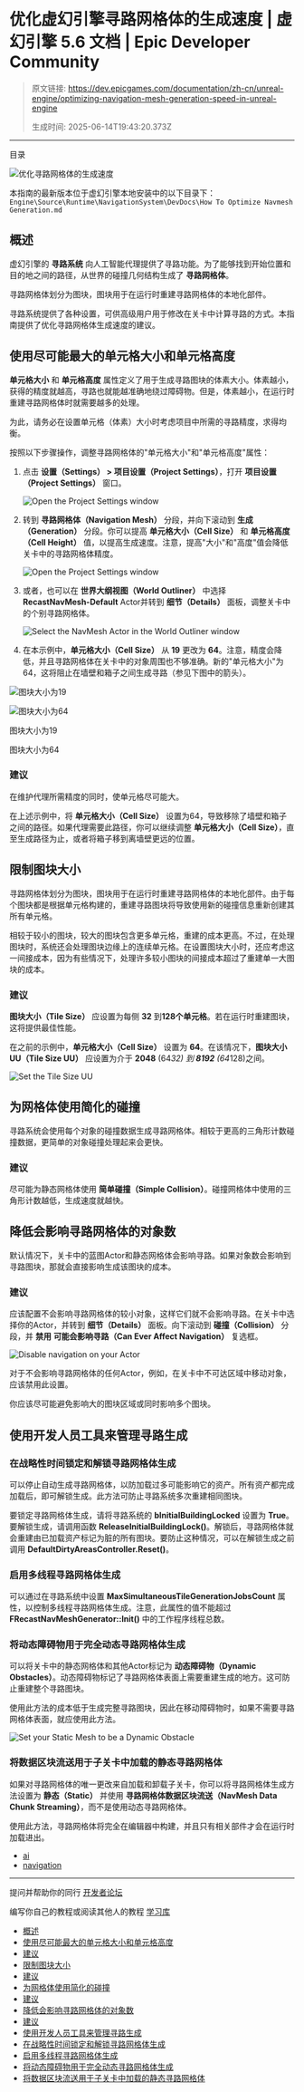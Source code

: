 # 优化虚幻引擎寻路网格体的生成速度 | 虚幻引擎 5.6 文档 | Epic Developer Community

> 原文链接: https://dev.epicgames.com/documentation/zh-cn/unreal-engine/optimizing-navigation-mesh-generation-speed-in-unreal-engine
> 
> 生成时间: 2025-06-14T19:43:20.373Z

---

目录

![优化寻路网格体的生成速度](https://dev.epicgames.com/community/api/documentation/image/9aebb184-ccdf-4ccd-8648-3cd607b3a6d5?resizing_type=fill&width=1920&height=335)

本指南的最新版本位于虚幻引擎本地安装中的以下目录下：`Engine\Source\Runtime\NavigationSystem\DevDocs\How To Optimize Navmesh Generation.md`

## 概述

虚幻引擎的 **寻路系统** 向人工智能代理提供了寻路功能。为了能够找到开始位置和目的地之间的路径，从世界的碰撞几何结构生成了 **寻路网格体**。

寻路网格体划分为图块，图块用于在运行时重建寻路网格体的本地化部件。

寻路系统提供了各种设置，可供高级用户用于修改在关卡中计算寻路的方式。本指南提供了优化寻路网格体生成速度的建议。

## 使用尽可能最大的单元格大小和单元格高度

**单元格大小** 和 **单元格高度** 属性定义了用于生成寻路图块的体素大小。体素越小，获得的精度就越高，寻路也就能越准确地绕过障碍物。但是，体素越小，在运行时重建寻路网格体时就需要越多的处理。

为此，请务必在设置单元格（体素）大小时考虑项目中所需的寻路精度，求得均衡。

按照以下步骤操作，调整寻路网格体的"单元格大小"和"单元格高度"属性：

1.  点击 **设置（Settings） > 项目设置（Project Settings）**，打开 **项目设置（Project Settings）** 窗口。
    
    ![Open the Project Settings window](https://d1iv7db44yhgxn.cloudfront.net/documentation/images/db566de4-c755-4428-b479-ce84957d01c0/navigation-generation-project-settings-1.png)
2.  转到 **寻路网格体（Navigation Mesh）** 分段，并向下滚动到 **生成（Generation）** 分段。你可以提高 **单元格大小（Cell Size）** 和 **单元格高度（Cell Height）** 值，以提高生成速度。注意，提高"大小"和"高度"值会降低关卡中的寻路网格体精度。
    
    ![Open the Project Settings window](https://d1iv7db44yhgxn.cloudfront.net/documentation/images/ed38919b-25eb-4b3d-ab0d-7b08f2d74333/navigation-generation-project-settings-2.png)
3.  或者，也可以在 **世界大纲视图（World Outliner）** 中选择 **RecastNavMesh-Default** Actor并转到 **细节（Details）** 面板，调整关卡中的个别寻路网格体。
    
    ![Select the NavMesh Actor in the World Outliner window](https://d1iv7db44yhgxn.cloudfront.net/documentation/images/c4054ef5-4a0e-43ef-a474-7d4fc86add8e/navigation-generation-select-navigation-mesh.png)
4.  在本示例中，**单元格大小（Cell Size）** 从 **19** 更改为 **64**。注意，精度会降低，并且寻路网格体在关卡中的对象周围也不够准确。新的"单元格大小"为64，这将阻止在墙壁和箱子之间生成寻路（参见下图中的箭头）。
    

![图块大小为19](https://d1iv7db44yhgxn.cloudfront.net/documentation/images/73ee7653-c9de-4f73-8b49-a839a75da13e/navigation-generation-cell-size-change-1.png)

![图块大小为64](https://d1iv7db44yhgxn.cloudfront.net/documentation/images/8d782276-603c-4d98-af8c-a7ec74caf5f1/navigation-generation-cell-size-change-2.png)

图块大小为19

图块大小为64

### 建议

在维护代理所需精度的同时，使单元格尽可能大。

在上述示例中，将 **单元格大小（Cell Size）** 设置为64，导致移除了墙壁和箱子之间的路径。如果代理需要此路径，你可以继续调整 **单元格大小（Cell Size）**，直至生成路径为止，或者将箱子移到离墙壁更远的位置。

## 限制图块大小

寻路网格体划分为图块，图块用于在运行时重建寻路网格体的本地化部件。由于每个图块都是根据单元格构建的，重建寻路图块将导致使用新的碰撞信息重新创建其所有单元格。

相较于较小的图块，较大的图块包含更多单元格，重建的成本更高。不过，在处理图块时，系统还会处理图块边缘上的连续单元格。在设置图块大小时，还应考虑这一间接成本，因为有些情况下，处理许多较小图块的间接成本超过了重建单一大图块的成本。

### 建议

**图块大小（Tile Size）** 应设置为每侧 **32** 到**128个单元格**。若在运行时重建图块，这将提供最佳性能。

在之前的示例中，**单元格大小（Cell Size）** 设置为 **64**。在该情况下，**图块大小UU（Tile Size UU）** 应设置为介于 **2048** (64*32) 到 **8192** (64*128)之间。

![Set the Tile Size UU](https://d1iv7db44yhgxn.cloudfront.net/documentation/images/c4fb25a4-4340-47aa-92ed-4b90306c3635/navigation-generation-tile-size-change.png)

## 为网格体使用简化的碰撞

寻路系统会使用每个对象的碰撞数据生成寻路网格体。相较于更高的三角形计数碰撞数据，更简单的对象碰撞处理起来会更快。

### 建议

尽可能为静态网格体使用 **简单碰撞（Simple Collision）**。碰撞网格体中使用的三角形计数越低，生成速度就越快。

## 降低会影响寻路网格体的对象数

默认情况下，关卡中的蓝图Actor和静态网格体会影响寻路。如果对象数会影响到寻路图块，那就会直接影响生成该图块的成本。

### 建议

应该配置不会影响寻路网格体的较小对象，这样它们就不会影响寻路。在关卡中选择你的Actor，并转到 **细节（Details）** 面板。向下滚动到 **碰撞（Collision）** 分段，并 **禁用** **可能会影响寻路（Can Ever Affect Navigation）** 复选框。

![Disable navigation on your Actor](https://d1iv7db44yhgxn.cloudfront.net/documentation/images/2c180e8d-f6f2-4ac1-b444-d78326db4934/navigation-generation-disable-navigation.png)

对于不会影响寻路网格体的任何Actor，例如，在关卡中不可达区域中移动对象，应该禁用此设置。

你应该尽可能避免影响大的图块区域或同时影响多个图块。

## 使用开发人员工具来管理寻路生成

### 在战略性时间锁定和解锁寻路网格体生成

可以停止自动生成寻路网格体，以防加载过多可能影响它的资产。所有资产都完成加载后，即可解锁生成。此方法可防止寻路系统多次重建相同图块。

要锁定寻路网格体生成，请将寻路系统的 **bInitialBuildingLocked** 设置为 **True**。要解锁生成，请调用函数 **ReleaseInitialBuildingLock()**。解锁后，寻路网格体就会重建由已加载资产标记为脏的所有图块。要防止这种情况，可以在解锁生成之前调用 **DefaultDirtyAreasController.Reset()**。

### 启用多线程寻路网格体生成

可以通过在寻路系统中设置 **MaxSimultaneousTileGenerationJobsCount** 属性，以控制多线程寻路网格体生成。注意，此属性的值不能超过 **FRecastNavMeshGenerator::Init()** 中的工作程序线程总数。

### 将动态障碍物用于完全动态寻路网格体生成

可以将关卡中的静态网格体和其他Actor标记为 **动态障碍物（Dynamic Obstacles）**。动态障碍物标记了寻路网格体表面上需要重建生成的地方。这可防止重建整个寻路图块。

使用此方法的成本低于生成完整寻路图块，因此在移动障碍物时，如果不需要寻路网格体表面，就应使用此方法。

![Set your Static Mesh to be a Dynamic Obstacle](https://d1iv7db44yhgxn.cloudfront.net/documentation/images/4be1c22b-76e4-4f4b-a7d5-378109e92ee9/navigation-generation-dynamic-obstacle.png)

### 将数据区块流送用于子关卡中加载的静态寻路网格体

如果对寻路网格体的唯一更改来自加载和卸载子关卡，你可以将寻路网格体生成方法设置为 **静态（Static）** 并使用 **寻路网格体数据区块流送（NavMesh Data Chunk Streaming）**，而不是使用动态寻路网格体。

使用此方法，寻路网格体将完全在编辑器中构建，并且只有相关部件才会在运行时加载进出。

-   [ai](https://dev.epicgames.com/community/search?query=ai)
-   [navigation](https://dev.epicgames.com/community/search?query=navigation)

* * *

提问并帮助你的同行 [开发者论坛](https://forums.unrealengine.com/categories?tag=unreal-engine)

编写你自己的教程或阅读其他人的教程 [学习库](https://dev.epicgames.com/community/unreal-engine/learning)

-   [概述](/documentation/zh-cn/unreal-engine/optimizing-navigation-mesh-generation-speed-in-unreal-engine#%E6%A6%82%E8%BF%B0)
-   [使用尽可能最大的单元格大小和单元格高度](/documentation/zh-cn/unreal-engine/optimizing-navigation-mesh-generation-speed-in-unreal-engine#%E4%BD%BF%E7%94%A8%E5%B0%BD%E5%8F%AF%E8%83%BD%E6%9C%80%E5%A4%A7%E7%9A%84%E5%8D%95%E5%85%83%E6%A0%BC%E5%A4%A7%E5%B0%8F%E5%92%8C%E5%8D%95%E5%85%83%E6%A0%BC%E9%AB%98%E5%BA%A6)
-   [建议](/documentation/zh-cn/unreal-engine/optimizing-navigation-mesh-generation-speed-in-unreal-engine#%E5%BB%BA%E8%AE%AE)
-   [限制图块大小](/documentation/zh-cn/unreal-engine/optimizing-navigation-mesh-generation-speed-in-unreal-engine#%E9%99%90%E5%88%B6%E5%9B%BE%E5%9D%97%E5%A4%A7%E5%B0%8F)
-   [建议](/documentation/zh-cn/unreal-engine/optimizing-navigation-mesh-generation-speed-in-unreal-engine#%E5%BB%BA%E8%AE%AE-2)
-   [为网格体使用简化的碰撞](/documentation/zh-cn/unreal-engine/optimizing-navigation-mesh-generation-speed-in-unreal-engine#%E4%B8%BA%E7%BD%91%E6%A0%BC%E4%BD%93%E4%BD%BF%E7%94%A8%E7%AE%80%E5%8C%96%E7%9A%84%E7%A2%B0%E6%92%9E)
-   [建议](/documentation/zh-cn/unreal-engine/optimizing-navigation-mesh-generation-speed-in-unreal-engine#%E5%BB%BA%E8%AE%AE-3)
-   [降低会影响寻路网格体的对象数](/documentation/zh-cn/unreal-engine/optimizing-navigation-mesh-generation-speed-in-unreal-engine#%E9%99%8D%E4%BD%8E%E4%BC%9A%E5%BD%B1%E5%93%8D%E5%AF%BB%E8%B7%AF%E7%BD%91%E6%A0%BC%E4%BD%93%E7%9A%84%E5%AF%B9%E8%B1%A1%E6%95%B0)
-   [建议](/documentation/zh-cn/unreal-engine/optimizing-navigation-mesh-generation-speed-in-unreal-engine#%E5%BB%BA%E8%AE%AE-4)
-   [使用开发人员工具来管理寻路生成](/documentation/zh-cn/unreal-engine/optimizing-navigation-mesh-generation-speed-in-unreal-engine#%E4%BD%BF%E7%94%A8%E5%BC%80%E5%8F%91%E4%BA%BA%E5%91%98%E5%B7%A5%E5%85%B7%E6%9D%A5%E7%AE%A1%E7%90%86%E5%AF%BB%E8%B7%AF%E7%94%9F%E6%88%90)
-   [在战略性时间锁定和解锁寻路网格体生成](/documentation/zh-cn/unreal-engine/optimizing-navigation-mesh-generation-speed-in-unreal-engine#%E5%9C%A8%E6%88%98%E7%95%A5%E6%80%A7%E6%97%B6%E9%97%B4%E9%94%81%E5%AE%9A%E5%92%8C%E8%A7%A3%E9%94%81%E5%AF%BB%E8%B7%AF%E7%BD%91%E6%A0%BC%E4%BD%93%E7%94%9F%E6%88%90)
-   [启用多线程寻路网格体生成](/documentation/zh-cn/unreal-engine/optimizing-navigation-mesh-generation-speed-in-unreal-engine#%E5%90%AF%E7%94%A8%E5%A4%9A%E7%BA%BF%E7%A8%8B%E5%AF%BB%E8%B7%AF%E7%BD%91%E6%A0%BC%E4%BD%93%E7%94%9F%E6%88%90)
-   [将动态障碍物用于完全动态寻路网格体生成](/documentation/zh-cn/unreal-engine/optimizing-navigation-mesh-generation-speed-in-unreal-engine#%E5%B0%86%E5%8A%A8%E6%80%81%E9%9A%9C%E7%A2%8D%E7%89%A9%E7%94%A8%E4%BA%8E%E5%AE%8C%E5%85%A8%E5%8A%A8%E6%80%81%E5%AF%BB%E8%B7%AF%E7%BD%91%E6%A0%BC%E4%BD%93%E7%94%9F%E6%88%90)
-   [将数据区块流送用于子关卡中加载的静态寻路网格体](/documentation/zh-cn/unreal-engine/optimizing-navigation-mesh-generation-speed-in-unreal-engine#%E5%B0%86%E6%95%B0%E6%8D%AE%E5%8C%BA%E5%9D%97%E6%B5%81%E9%80%81%E7%94%A8%E4%BA%8E%E5%AD%90%E5%85%B3%E5%8D%A1%E4%B8%AD%E5%8A%A0%E8%BD%BD%E7%9A%84%E9%9D%99%E6%80%81%E5%AF%BB%E8%B7%AF%E7%BD%91%E6%A0%BC%E4%BD%93)